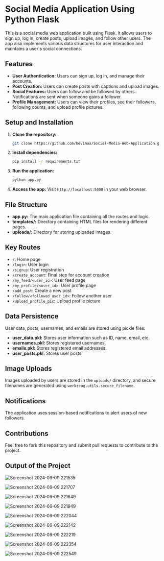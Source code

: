 # Social Media Application Using Python Flask

This is a social media web application built using Flask. It allows users to sign up, log in, create posts, upload images, and follow other users. The app also implements various data structures for user interaction and maintains a user's social connections.

## Features

- **User Authentication:** Users can sign up, log in, and manage their accounts.
- **Post Creation:** Users can create posts with captions and upload images.
- **Social Features:** Users can follow and be followed by others. Notifications are sent when someone gains a follower.
- **Profile Management:** Users can view their profiles, see their followers, following counts, and upload profile pictures.

## Setup and Installation

1. **Clone the repository:**
   ```bash
   git clone https://github.com/bevinaa/Social-Media-Web-Application.git
   ```
   
2. **Install dependencies:**
   ```bash
   pip install -r requirements.txt
   ```

3. **Run the application:**
   ```bash
   python app.py
   ```

4. **Access the app:**
   Visit `http://localhost:5000` in your web browser.

## File Structure

- **app.py:** The main application file containing all the routes and logic.
- **templates/:** Directory containing HTML files for rendering different pages.
- **uploads/:** Directory for storing uploaded images.

## Key Routes

- `/`: Home page
- `/login`: User login
- `/signup`: User registration
- `/create_account`: Final step for account creation
- `/my_feed/<user_id>`: User feed page
- `/my_profile/<user_id>`: User profile page
- `/add_post`: Create a new post
- `/follow/<followed_user_id>`: Follow another user
- `/upload_profile_pic`: Upload profile picture

## Data Persistence

User data, posts, usernames, and emails are stored using pickle files:

- **user_data.pkl:** Stores user information such as ID, name, email, etc.
- **usernames.pkl:** Stores registered usernames.
- **emails.pkl:** Stores registered email addresses.
- **user_posts.pkl:** Stores user posts.

## Image Uploads

Images uploaded by users are stored in the `uploads/` directory, and secure filenames are generated using `werkzeug.utils.secure_filename`.

## Notifications

The application uses session-based notifications to alert users of new followers.

## Contributions

Feel free to fork this repository and submit pull requests to contribute to the project.

## Output of the Project 

![Screenshot 2024-06-09 221535](https://github.com/user-attachments/assets/90a2b03c-8b19-417e-9077-7d4c775a39bd)

![Screenshot 2024-06-09 221707](https://github.com/user-attachments/assets/386741ce-a3d7-4a6a-b53b-8cd894105c51)

![Screenshot 2024-06-09 221849](https://github.com/user-attachments/assets/6ed29b87-6c03-43ff-a25f-1dae53276db5)

![Screenshot 2024-06-09 221949](https://github.com/user-attachments/assets/ee546bc1-b09f-4dab-97c2-19ed43651213)

![Screenshot 2024-06-09 222044](https://github.com/user-attachments/assets/c9b47816-f64f-4367-9812-60ec30ef3ed6)

![Screenshot 2024-06-09 222142](https://github.com/user-attachments/assets/3021b49e-ef57-44ee-ab99-40308207a5ef)

![Screenshot 2024-06-09 222219](https://github.com/user-attachments/assets/dd1691b9-ad54-4a17-815d-36e5e6cf846d)

![Screenshot 2024-06-09 222354](https://github.com/user-attachments/assets/69996e90-25b4-4906-8d87-33679bb7fb7d)

![Screenshot 2024-06-09 222549](https://github.com/user-attachments/assets/c283b759-8aef-44d1-ab15-63bdfdb16317)






